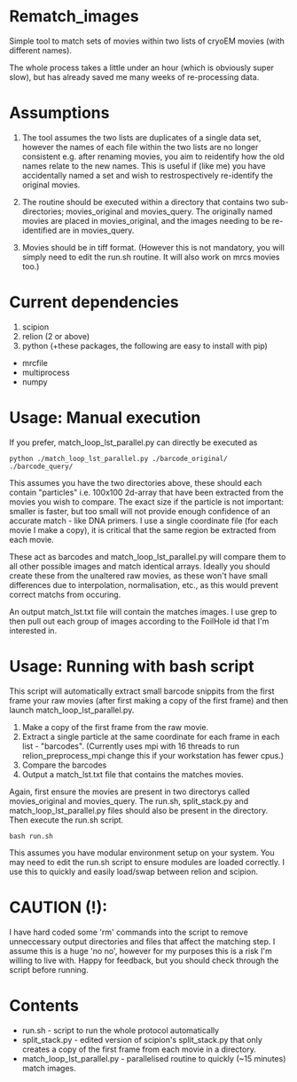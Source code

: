 # Rematch_images
Simple tool to match sets of movies within two lists of cryoEM movies (with different names).

The whole process takes a little under an hour (which is obviously super slow), but has already saved me many weeks of re-processing data.

# Assumptions
1. The tool assumes the two lists are duplicates of a single data set, however the names of each file within the two lists are no longer consistent e.g. after renaming movies, you aim to reidentify how the old names relate to the new names. This is useful if (like me) you have accidentally named a set and wish to restrospectively re-identify the original movies.

2. The routine should be executed within a directory that contains two sub-directories; movies_original and movies_query. The originally named movies are placed in movies_original, and the images needing to be re-identified are in movies_query.

3. Movies should be in tiff format. (However this is not mandatory, you will simply need to edit the run.sh routine. It will also work on mrcs movies too.)

# Current dependencies
1. scipion
2. relion (2 or above)
3. python (+these packages, the following are easy to install with pip)
  - mrcfile
  - multiprocess
  - numpy

# Usage: Manual execution

If you prefer, match_loop_lst_parallel.py can directly be executed as

    python ./match_loop_lst_parallel.py ./barcode_original/ ./barcode_query/
    
This assumes you have the two directories above, these should each contain "particles" i.e. 100x100 2d-array that have been extracted from the movies you wish to compare. The exact size if the particle is not important: smaller is faster, but too small will not provide enough confidence of an accurate match - like DNA primers. I use a single coordinate file (for each movie I make a copy), it is critical that the same region be extracted from each movie.

These act as barcodes and match_loop_lst_parallel.py will compare them to all other possible images and match identical arrays. Ideally you should create these from the unaltered raw movies, as these won't have small differences due to interpolation, normalisation, etc., as this would prevent correct matchs from occuring.

An output match_lst.txt file will contain the matches images. I use grep to then pull out each group of images according to the FoilHole id that I'm interested in.

# Usage: Running with bash script

This script will automatically extract small barcode snippits from the first frame your raw movies (after first making a copy of the first frame) and then launch match_loop_lst_parallel.py.

1. Make a copy of the first frame from the raw movie.
2. Extract a single particle at the same coordinate for each frame in each list - "barcodes". (Currently uses mpi with 16 threads to run relion_preprocess_mpi change this if your workstation has fewer cpus.)
3. Compare the barcodes 
4. Output a match_lst.txt file that contains the matches movies.

Again, first ensure the movies are present in two directorys called movies_original and movies_query. The run.sh, split_stack.py and match_loop_lst_parallel.py files should also be present in the directory. Then execute the run.sh script.

    bash run.sh

This assumes you have modular environment setup on your system. You may need to edit the run.sh script to ensure modules are loaded correctly. I use this to quickly and easily load/swap between relion and scipion.

# CAUTION (!): 
I have hard coded some 'rm' commands into the script to remove unneccessary output directories and files that affect the matching step. I assume this is a huge 'no no', however for my purposes this is a risk I'm willing to live with. Happy for feedback, but you should check through the script before running.

# Contents
- run.sh - script to run the whole protocol automatically
- split_stack.py - edited version of scipion's split_stack.py that only creates a copy of the first frame from each movie in a directory.
- match_loop_lst_parallel.py - parallelised routine to quickly (~15 minutes) match images.
